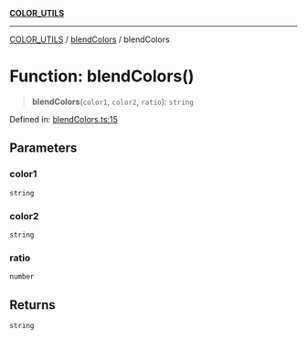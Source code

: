 [**COLOR_UTILS**](../../README.md)

***

[COLOR_UTILS](../../README.md) / [blendColors](../README.md) / blendColors

# Function: blendColors()

> **blendColors**(`color1`, `color2`, `ratio`): `string`

Defined in: [blendColors.ts:15](https://github.com/dailker/everyutil-js/blob/b3e269da55b7d96c15eb37e98c5c4f6b94f05f6f/src/color/blendColors.ts#L15)

## Parameters

### color1

`string`

### color2

`string`

### ratio

`number`

## Returns

`string`
